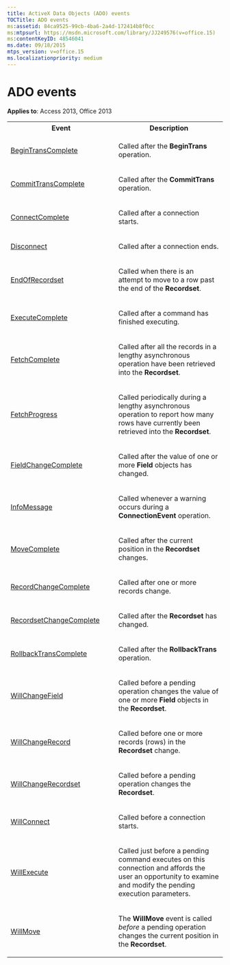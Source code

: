 ```yaml
---
title: ActiveX Data Objects (ADO) events
TOCTitle: ADO events
ms:assetid: 84ca9525-99cb-4ba6-2a4d-172414b8f0cc
ms:mtpsurl: https://msdn.microsoft.com/library/JJ249576(v=office.15)
ms:contentKeyID: 48546041
ms.date: 09/18/2015
mtps_version: v=office.15
ms.localizationpriority: medium
---
```


# ADO events

**Applies to**: Access 2013, Office 2013

<table>
<colgroup>
<col style="width: 50%" />
<col style="width: 50%" />
</colgroup>
<tbody>
<tr class="even">
<th>Event</th>
<th>Description</th>
</tr>
<tr class="odd">
<td><p><a href="begintranscomplete-committranscomplete-and-rollbacktranscomplete-events-ado.md">BeginTransComplete</a></p></td>
<td><p>Called after the <strong>BeginTrans</strong> operation.</p></td>
</tr>
<tr class="even">
<td><p><a href="begintranscomplete-committranscomplete-and-rollbacktranscomplete-events-ado.md">CommitTransComplete</a></p></td>
<td><p>Called after the <strong>CommitTrans</strong> operation.</p></td>
</tr>
<tr class="odd">
<td><p><a href="connectcomplete-and-disconnect-events-ado.md">ConnectComplete</a></p></td>
<td><p>Called after a connection starts.</p></td>
</tr>
<tr class="even">
<td><p><a href="connectcomplete-and-disconnect-events-ado.md">Disconnect</a></p></td>
<td><p>Called after a connection ends.</p></td>
</tr>
<tr class="odd">
<td><p><a href="endofrecordset-event-ado.md">EndOfRecordset</a></p></td>
<td><p>Called when there is an attempt to move to a row past the end of the <strong>Recordset</strong>.</p></td>
</tr>
<tr class="even">
<td><p><a href="executecomplete-event-ado.md">ExecuteComplete</a></p></td>
<td><p>Called after a command has finished executing.</p></td>
</tr>
<tr class="odd">
<td><p><a href="fetchcomplete-event-ado.md">FetchComplete</a></p></td>
<td><p>Called after all the records in a lengthy asynchronous operation have been retrieved into the <strong>Recordset</strong>.</p></td>
</tr>
<tr class="even">
<td><p><a href="fetchprogress-event-ado.md">FetchProgress</a></p></td>
<td><p>Called periodically during a lengthy asynchronous operation to report how many rows have currently been retrieved into the <strong>Recordset</strong>.</p></td>
</tr>
<tr class="odd">
<td><p><a href="willchangefield-and-fieldchangecomplete-events-ado.md">FieldChangeComplete</a></p></td>
<td><p>Called after the value of one or more <strong>Field</strong> objects has changed.</p></td>
</tr>
<tr class="even">
<td><p><a href="infomessage-event-ado.md">InfoMessage</a></p></td>
<td><p>Called whenever a warning occurs during a <strong>ConnectionEvent</strong> operation.</p></td>
</tr>
<tr class="odd">
<td><p><a href="willmove-and-movecomplete-events-ado.md">MoveComplete</a></p></td>
<td><p>Called after the current position in the <strong>Recordset</strong> changes.</p></td>
</tr>
<tr class="even">
<td><p><a href="willchangerecord-and-recordchangecomplete-events-ado.md">RecordChangeComplete</a></p></td>
<td><p>Called after one or more records change.</p></td>
</tr>
<tr class="odd">
<td><p><a href="willchangerecordset-and-recordsetchangecomplete-events-ado.md">RecordsetChangeComplete</a></p></td>
<td><p>Called after the <strong>Recordset</strong> has changed.</p></td>
</tr>
<tr class="even">
<td><p><a href="begintranscomplete-committranscomplete-and-rollbacktranscomplete-events-ado.md">RollbackTransComplete</a></p></td>
<td><p>Called after the <strong>RollbackTrans</strong> operation.</p></td>
</tr>
<tr class="odd">
<td><p><a href="willchangefield-and-fieldchangecomplete-events-ado.md">WillChangeField</a></p></td>
<td><p>Called before a pending operation changes the value of one or more <strong>Field</strong> objects in the <strong>Recordset</strong>.</p></td>
</tr>
<tr class="even">
<td><p><a href="willchangerecord-and-recordchangecomplete-events-ado.md">WillChangeRecord</a></p></td>
<td><p>Called before one or more records (rows) in the <strong>Recordset</strong> change.</p></td>
</tr>
<tr class="odd">
<td><p><a href="willchangerecordset-and-recordsetchangecomplete-events-ado.md">WillChangeRecordset</a></p></td>
<td><p>Called before a pending operation changes the <strong>Recordset</strong>.</p></td>
</tr>
<tr class="even">
<td><p><a href="willconnect-event-ado.md">WillConnect</a></p></td>
<td><p>Called before a connection starts.</p></td>
</tr>
<tr class="odd">
<td><p><a href="willexecute-event-ado.md">WillExecute</a></p></td>
<td><p>Called just before a pending command executes on this connection and affords the user an opportunity to examine and modify the pending execution parameters.</p></td>
</tr>
<tr class="even">
<td><p><a href="willmove-and-movecomplete-events-ado.md">WillMove</a></p></td>
<td><p>The <strong>WillMove</strong> event is called <em>before</em> a pending operation changes the current position in the <strong>Recordset</strong>.</p></td>
</tr>
</tbody>
</table>
